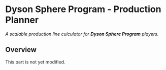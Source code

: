 # Dyson Sphere Program - Production Planner
*A scalable production line culculator for **Dyson Sphere Program** players.*

## Overview
This part is not yet modified.
